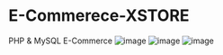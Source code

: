 # E-Commerece-XSTORE
PHP &amp; MySQL E-Commerce
![image](https://github.com/user-attachments/assets/0ffa2c2a-d2c3-4021-99c7-171d9f00c9e7)
![image](https://github.com/user-attachments/assets/b30d448f-7b8f-4bbb-8c2e-4f18097823f3)
![image](https://github.com/user-attachments/assets/80b0c43a-8fc2-417b-9444-62eaf36bd09c)


